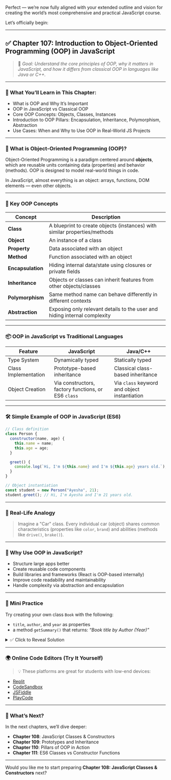 Perfect — we’re now fully aligned with your extended outline and vision for creating the world’s most comprehensive and practical JavaScript course.

Let’s officially begin:

---

## ✅ Chapter 107: **Introduction to Object-Oriented Programming (OOP) in JavaScript**

> 🎯 *Goal: Understand the core principles of OOP, why it matters in JavaScript, and how it differs from classical OOP in languages like Java or C++.*

---

### 📌 What You’ll Learn in This Chapter:

* What is OOP and Why It’s Important
* OOP in JavaScript vs Classical OOP
* Core OOP Concepts: Objects, Classes, Instances
* Introduction to OOP Pillars: Encapsulation, Inheritance, Polymorphism, Abstraction
* Use Cases: When and Why to Use OOP in Real-World JS Projects

---

### 🧠 What is Object-Oriented Programming (OOP)?

Object-Oriented Programming is a paradigm centered around **objects**, which are reusable units containing data (properties) and behavior (methods). OOP is designed to model real-world things in code.

In JavaScript, almost everything is an object: arrays, functions, DOM elements — even other objects.

---

### 🧱 Key OOP Concepts

| Concept           | Description                                                               |
| ----------------- | ------------------------------------------------------------------------- |
| **Class**         | A blueprint to create objects (instances) with similar properties/methods |
| **Object**        | An instance of a class                                                    |
| **Property**      | Data associated with an object                                            |
| **Method**        | Function associated with an object                                        |
| **Encapsulation** | Hiding internal data/state using closures or private fields               |
| **Inheritance**   | Objects or classes can inherit features from other objects/classes        |
| **Polymorphism**  | Same method name can behave differently in different contexts             |
| **Abstraction**   | Exposing only relevant details to the user and hiding internal complexity |

---

### 📦 OOP in JavaScript vs Traditional Languages

| Feature              | JavaScript                                          | Java/C++                                     |
| -------------------- | --------------------------------------------------- | -------------------------------------------- |
| Type System          | Dynamically typed                                   | Statically typed                             |
| Class Implementation | Prototype-based inheritance                         | Classical class-based inheritance            |
| Object Creation      | Via constructors, factory functions, or ES6 `class` | Via `class` keyword and object instantiation |

---

### 🛠️ Simple Example of OOP in JavaScript (ES6)

```js
// Class definition
class Person {
  constructor(name, age) {
    this.name = name;
    this.age = age;
  }

  greet() {
    console.log(`Hi, I'm ${this.name} and I'm ${this.age} years old.`);
  }
}

// Object instantiation
const student = new Person("Ayesha", 21);
student.greet(); // Hi, I'm Ayesha and I'm 21 years old.
```

---

### 🧪 Real-Life Analogy

> Imagine a "Car" class. Every individual car (object) shares common characteristics (properties like `color`, `brand`) and abilities (methods like `drive()`, `brake()`).

---

### 🤔 Why Use OOP in JavaScript?

* Structure large apps better
* Create reusable code components
* Build libraries and frameworks (React is OOP-based internally)
* Improve code readability and maintainability
* Handle complexity via abstraction and encapsulation

---

### 🧪 Mini Practice

Try creating your own class `Book` with the following:

* `title`, `author`, and `year` as properties
* a method `getSummary()` that returns: *“Book title by Author (Year)”*

<details>
<summary>✅ Click to Reveal Solution</summary>

```js
class Book {
  constructor(title, author, year) {
    this.title = title;
    this.author = author;
    this.year = year;
  }

  getSummary() {
    return `${this.title} by ${this.author} (${this.year})`;
  }
}

const jsBook = new Book("JavaScript Mastery", "Future Programming", 2025);
console.log(jsBook.getSummary());
```

</details>

---

### 🌍 Online Code Editors (Try It Yourself)

> 💡 These platforms are great for students with low-end devices:

* [Replit](https://replit.com/)
* [CodeSandbox](https://codesandbox.io/)
* [JSFiddle](https://jsfiddle.net/)
* [PlayCode](https://playcode.io/)

---

### 🧭 What’s Next?

In the next chapters, we’ll dive deeper:

* **Chapter 108**: JavaScript Classes & Constructors
* **Chapter 109**: Prototypes and Inheritance
* **Chapter 110**: Pillars of OOP in Action
* **Chapter 111**: ES6 Classes vs Constructor Functions

---

Would you like me to start preparing **Chapter 108: JavaScript Classes & Constructors** next?
